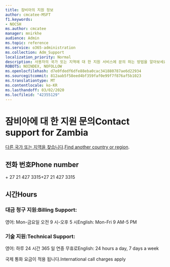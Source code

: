 ```yaml
---
title: 잠비아의 지원 정보
author: cmcatee-MSFT
f1.keywords:
- NOCSH
ms.author: cmcatee
manager: mnirkhe
audience: Admin
ms.topic: reference
ms.service: o365-administration
ms.collection: Adm_Support
localization_priority: Normal
description: 사용자의 국가 또는 지역에 대 한 지원 서비스에 문의 하는 방법을 알아보세요.
ROBOTS: NOINDEX, NOFOLLOW
ms.openlocfilehash: d7e0fdedf6dfe88eba0cac341880787ae6d22934
ms.sourcegitcommit: 812aab5f58eed4bf359faf0e99f7f876af5b1023
ms.translationtype: MT
ms.contentlocale: ko-KR
ms.lasthandoff: 03/02/2020
ms.locfileid: "42355129"
---
```

# <a name="contact-support-for-zambia"></a><span data-ttu-id="0d917-103">잠비아에 대 한 지원 문의</span><span class="sxs-lookup"><span data-stu-id="0d917-103">Contact support for Zambia</span></span>

<span data-ttu-id="0d917-104">[다른 국가 또는 지역을 찾습니다](../contact-support-for-business-products.md).</span><span class="sxs-lookup"><span data-stu-id="0d917-104">[Find another country or region](../contact-support-for-business-products.md).</span></span>

## <a name="phone-number"></a><span data-ttu-id="0d917-105">전화 번호</span><span class="sxs-lookup"><span data-stu-id="0d917-105">Phone number</span></span>
<span data-ttu-id="0d917-106">+ 27 21 427 3315</span><span class="sxs-lookup"><span data-stu-id="0d917-106">+27 21 427 3315</span></span>

## <a name="hours"></a><span data-ttu-id="0d917-107">시간</span><span class="sxs-lookup"><span data-stu-id="0d917-107">Hours</span></span>
### <a name="billing-support"></a><span data-ttu-id="0d917-108">대금 청구 지원:</span><span class="sxs-lookup"><span data-stu-id="0d917-108">Billing Support:</span></span>

<span data-ttu-id="0d917-109">영어: Mon-금요일 오전 9 시-오후 5 시</span><span class="sxs-lookup"><span data-stu-id="0d917-109">English: Mon-Fri 9 AM-5 PM</span></span>

### <a name="technical-support"></a><span data-ttu-id="0d917-110">기술 지원:</span><span class="sxs-lookup"><span data-stu-id="0d917-110">Technical Support:</span></span>

<span data-ttu-id="0d917-111">영어: 하루 24 시간 365 일 연중 무휴로</span><span class="sxs-lookup"><span data-stu-id="0d917-111">English: 24 hours a day, 7 days a week</span></span>

<span data-ttu-id="0d917-112">국제 통화 요금이 적용 됩니다.</span><span class="sxs-lookup"><span data-stu-id="0d917-112">International call charges apply</span></span>
